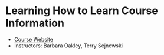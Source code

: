 # Learning How to Learn Course Information

* [Course Website](https://www.coursera.org/learn/learning-how-to-learn)
* Instructors: Barbara Oakley, Terry Sejnowski
